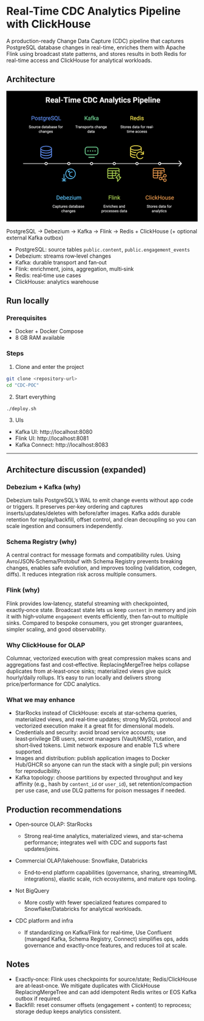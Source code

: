 # Real-Time CDC Analytics Pipeline with ClickHouse

A production-ready Change Data Capture (CDC) pipeline that captures PostgreSQL database changes in real-time, enriches them with Apache Flink using broadcast state patterns, and stores results in both Redis for real-time access and ClickHouse for analytical workloads.

## Architecture

![CDC Architecture](./arc.png)

PostgreSQL → Debezium → Kafka → Flink → Redis + ClickHouse (+ optional external Kafka outbox)

- PostgreSQL: source tables `public.content`, `public.engagement_events`
- Debezium: streams row‑level changes
- Kafka: durable transport and fan‑out
- Flink: enrichment, joins, aggregation, multi‑sink
- Redis: real‑time use cases
- ClickHouse: analytics warehouse

## Run locally

### Prerequisites
- Docker + Docker Compose
- 8 GB RAM available

### Steps
1) Clone and enter the project
```bash
git clone <repository-url>
cd "CDC-POC"
```
2) Start everything
```bash
./deploy.sh
```
3) UIs
- Kafka UI: http://localhost:8080
- Flink UI: http://localhost:8081
- Kafka Connect: http://localhost:8083

---

## Architecture discussion (expanded)

### Debezium + Kafka (why)
Debezium tails PostgreSQL’s WAL to emit change events without app code or triggers. It preserves per‑key ordering and captures inserts/updates/deletes with before/after images. Kafka adds durable retention for replay/backfill, offset control, and clean decoupling so you can scale ingestion and consumers independently.

### Schema Registry (why)
A central contract for message formats and compatibility rules. Using Avro/JSON‑Schema/Protobuf with Schema Registry prevents breaking changes, enables safe evolution, and improves tooling (validation, codegen, diffs). It reduces integration risk across multiple consumers.

### Flink (why)
Flink provides low‑latency, stateful streaming with checkpointed, exactly‑once state. Broadcast state lets us keep `content` in memory and join it with high‑volume `engagement` events efficiently, then fan‑out to multiple sinks. Compared to bespoke consumers, you get stronger guarantees, simpler scaling, and good observability.

### Why ClickHouse for OLAP
Columnar, vectorized execution with great compression makes scans and aggregations fast and cost‑effective. ReplacingMergeTree helps collapse duplicates from at‑least‑once sinks; materialized views give quick hourly/daily rollups. It’s easy to run locally and delivers strong price/performance for CDC analytics.

### What we may enhance
- StarRocks instead of ClickHouse: excels at star‑schema queries, materialized views, and real‑time updates; strong MySQL protocol and vectorized execution make it a great fit for dimensional models.
- Credentials and security: avoid broad service accounts; use least‑privilege DB users, secret managers (Vault/KMS), rotation, and short‑lived tokens. Limit network exposure and enable TLS where supported.
- Images and distribution: publish application images to Docker Hub/GHCR so anyone can run the stack with a single pull; pin versions for reproducibility.
- Kafka topology: choose partitions by expected throughput and key affinity (e.g., hash by `content_id` or `user_id`), set retention/compaction per use case, and use DLQ patterns for poison messages if needed.

## Production recommendations

- Open‑source OLAP: StarRocks
  - Strong real‑time analytics, materialized views, and star‑schema performance; integrates well with CDC and supports fast updates/joins.

- Commercial OLAP/lakehouse: Snowflake, Databricks
  - End‑to‑end platform capabilities (governance, sharing, streaming/ML integrations), elastic scale, rich ecosystems, and mature ops tooling.

- Not BigQuery 
  -  More costly with fewer specialized features compared to Snowflake/Databricks for analytical workloads.

- CDC platform and infra
  - If standardizing on Kafka/Flink for real‑time, Use Confluent (managed Kafka, Schema Registry, Connect) simplifies ops, adds governance and exactly‑once features, and reduces toil at scale.

## Notes
- Exactly‑once: Flink uses checkpoints for source/state; Redis/ClickHouse are at‑least‑once. We mitigate duplicates with ClickHouse ReplacingMergeTree and can add idempotent Redis writes or EOS Kafka outbox if required.
- Backfill: reset consumer offsets (engagement + content) to reprocess; storage dedup keeps analytics consistent.